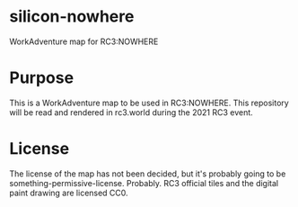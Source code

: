 # silicon-nowhere
WorkAdventure map for RC3:NOWHERE

# Purpose
This is a WorkAdventure map to be used in RC3:NOWHERE.
This repository will be read and rendered in rc3.world during the 2021 RC3 event.

# License
The license of the map has not been decided, but it's probably going to be something-permissive-license. Probably.
RC3 official tiles and the digital paint drawing are licensed CC0.
